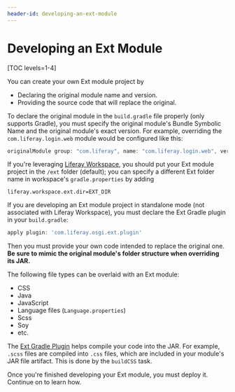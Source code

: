 ```yaml
---
header-id: developing-an-ext-module
---
```


# Developing an Ext Module

[TOC levels=1-4]

You can create your own Ext module project by

- Declaring the original module name and version.
- Providing the source code that will replace the original.

To declare the original module in the `build.gradle` file properly (only
supports Gradle), you must specify the original module's Bundle Symbolic Name
and the original module's exact version. For example, overriding the
`com.liferay.login.web` module would be configured like this:

```gradle
originalModule group: "com.liferay", name: "com.liferay.login.web", version: "3.0.4"
```

If you're leveraging
[Liferay Workspace](/docs/7-2/reference/-/knowledge_base/r/liferay-workspace),
you should put your Ext module project in the `/ext` folder (default); you can
specify a different Ext folder name in workspace's `gradle.properties` by adding

```properties
liferay.workspace.ext.dir=EXT_DIR
```

If you are developing an Ext module project in standalone mode (not associated
with Liferay Workspace), you must declare the Ext Gradle plugin in your
`build.gradle`:

```gradle
apply plugin: 'com.liferay.osgi.ext.plugin'
```

Then you must provide your own code intended to replace the original one. **Be
sure to mimic the original module's folder structure when overriding its JAR.**

The following file types can be overlaid with an Ext module:

- CSS
- Java
- JavaScript
- Language files (`Language.properties`)
- Scss
- Soy
- etc.

The
[Ext Gradle Plugin](https://github.com/liferay/liferay-portal/blob/master/modules/sdk/gradle-plugins/src/main/java/com/liferay/gradle/plugins/LiferayOSGiExtPlugin.java)
helps compile your code into the JAR. For example, `.scss` files are compiled
into `.css` files, which are included in your module's JAR file artifact. This
is done by the `buildCSS` task.

Once you're finished developing your Ext module, you must deploy it. Continue on
to learn how.
